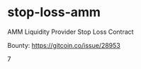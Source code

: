 # stop-loss-amm
 AMM Liquidity Provider Stop Loss Contract

Bounty:
https://gitcoin.co/issue/28953


7